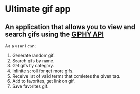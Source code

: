 # Ultimate gif app

## An application that allows you to view and search gifs using the [GIPHY API](https://developers.giphy.com/docs/api#quick-start-guide)

As a user I can:

1. Generate random gif.
2. Search gifs by name.
3. Get gifs by category.
4. Infinite scroll for get more gifs.
5. Receive list of valid terms that comletes the given tag.
6. Add to favorites, get link on gif.
7. Save favorites gif.
